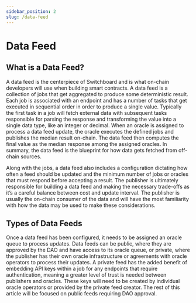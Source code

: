 ```yaml
---
sidebar_position: 2
slug: /data-feed
---
```


# Data Feed

## What is a Data Feed?

A data feed is the centerpiece of Switchboard and is what on-chain developers will use when building smart contracts. A data feed is a collection of jobs that get aggregated to produce some deterministic result. Each job is associated with an endpoint and has a number of tasks that get executed in sequential order in order to produce a single value. Typically the first task in a job will fetch external data with subsequent tasks responsible for parsing the response and transforming the value into a single data type, like an integer or decimal. When an oracle is assigned to process a data feed update, the oracle executes the defined jobs and publishes the median result on-chain. The data feed then computes the final value as the median response among the assigned oracles. In summary, the data feed is the blueprint for how data gets fetched from off-chain sources.

Along with the jobs, a data feed also includes a configuration dictating how often a feed should be updated and the minimum number of jobs or oracles that must respond before accepting a result. The publisher is ultimately responsible for building a data feed and making the necessary trade-offs as it’s a careful balance between cost and update interval. The publisher is usually the on-chain consumer of the data and will have the most familiarity with how the data may be used to make these considerations.

## Types of Data Feeds

Once a data feed has been configured, it needs to be assigned an oracle queue to process updates. Data feeds can be public, where they are approved by the DAO and have access to its oracle queue, or private, where the publisher has their own oracle infrastructure or agreements with oracle operators to process their updates. A private feed has the added benefit of embedding API keys within a job for any endpoints that require authentication, meaning a greater level of trust is needed between publishers and oracles. These keys will need to be created by individual oracle operators or provided by the private feed creator. The rest of this article will be focused on public feeds requiring DAO approval.

